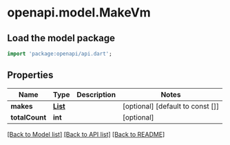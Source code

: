 # openapi.model.MakeVm

## Load the model package
```dart
import 'package:openapi/api.dart';
```

## Properties
Name | Type | Description | Notes
------------ | ------------- | ------------- | -------------
**makes** | [**List<MakeDto>**](MakeDto.md) |  | [optional] [default to const []]
**totalCount** | **int** |  | [optional] 

[[Back to Model list]](../README.md#documentation-for-models) [[Back to API list]](../README.md#documentation-for-api-endpoints) [[Back to README]](../README.md)


